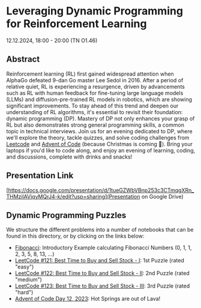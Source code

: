 # Leveraging Dynamic Programming for Reinforcement Learning
12.12.2024, 18:00 - 20:00 (TN O1.46)


## Abstract
Reinforcement learning (RL) first gained widespread attention when AlphaGo defeated 9-dan Go master Lee Sedol in 2016. After a period of relative quiet, RL is experiencing a resurgence, driven by advancements such as RL with human feedback for fine-tuning large language models (LLMs) and diffusion-pre-trained RL models in robotics, which are showing significant improvements.
To stay ahead of this trend and deepen our understanding of RL algorithms, it's essential to revisit their foundation: dynamic programming (DP). Mastery of DP not only enhances your grasp of RL but also demonstrates strong general programming skills, a common topic in technical interviews.
Join us for an evening dedicated to DP, where we'll explore the theory, tackle quizzes, and solve coding challenges from [Leetcode](https://leetcode.com/problemset/) and [Advent of Code](https://adventofcode.com/) (because Christmas is coming 🙂).
Bring your laptops if you'd like to code along, and enjoy an evening of learning, coding, and discussions, complete with drinks and snacks!

## Presentation Link

[https://docs.google.com/presentation/d/1tueGZWbVBnp253c3CTmqgXRn_THMzilAVjqyMQrJ4-k/edit?usp=sharing](Presentation on Google Drive)


## Dynamic Programming Puzzles

We structure the different problems into a number of notebooks that can be found in this directory, or by clicking on the links below:

- [Fibonacci](fibonacci.ipynb): Introductory Example calculating Fibonacci Numbers (0, 1, 1, 2, 3, 5, 8, 13, ...)
- [LeetCode #121: Best Time to Buy and Sell Stock - I](https://leetcode.com/problems/best-time-to-buy-and-sell-stock): 1st Puzzle (rated "easy")
- [LeetCode #122: Best Time to Buy and Sell Stock - II](https://leetcode.com/problems/best-time-to-buy-and-sell-stock-ii): 2nd Puzzle (rated "medium")
- [LeetCode #123: Best Time to Buy and Sell Stock - III](https://leetcode.com/problems/best-time-to-buy-and-sell-stock-iii): 3rd Puzzle (rated "hard")
- [Advent of Code Day 12, 2023](https://adventofcode.com/2023/day/12): Hot Springs are out of Lava!
